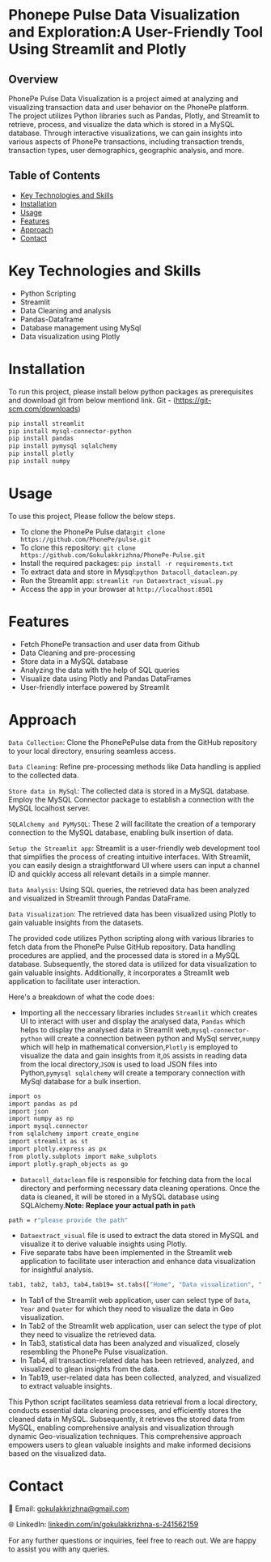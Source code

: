 # Phonepe Pulse Data Visualization and Exploration:A User-Friendly Tool Using Streamlit and Plotly
## Overview
PhonePe Pulse Data Visualization is a project aimed at analyzing and visualizing transaction data and user behavior on the PhonePe platform. The project utilizes Python libraries such as Pandas, Plotly, and Streamlit to retrieve, process, and visualize the data which is stored in a MySQL database. Through interactive visualizations, we can gain insights into various aspects of PhonePe transactions, including transaction trends, transaction types, user demographics, geographic analysis, and more.
## Table of Contents
- [Key Technologies and Skills](#key-technologies-and-skills)
- [Installation](#installation)
- [Usage](#usage)
- [Features](#features)
- [Approach](#approach)
- [Contact](#contact)
# Key Technologies and Skills
- Python Scripting
- Streamlit
- Data Cleaning and analysis
- Pandas-Dataframe
- Database management using MySql
- Data visualization using Plotly
# Installation
To run this project, please install below python packages as prerequisites and download git from below mentiond link.
Git - (https://git-scm.com/downloads)
```bash
pip install streamlit
pip install mysql-connector-python
pip install pandas
pip install pymysql sqlalchemy
pip install plotly
pip install numpy
```
# Usage
To use this project, Please follow the below steps.
- To clone the PhonePe Pulse data:```git clone https://github.com/PhonePe/pulse.git```
- To clone this repository: ```git clone https://github.com/Gokulakkrizhna/PhonePe-Pulse.git```
- Install the required packages: ```pip install -r requirements.txt ```
- To extract data and store in Mysql:```python Datacoll_dataclean.py```
- Run the Streamlit app: ```streamlit run Dataextract_visual.py```
- Access the app in your browser at ```http://localhost:8501```
# Features
- Fetch PhonePe transaction and user data from Github
- Data Cleaning and pre-processing
- Store data in a MySQL database
- Analyzing the data with the help of SQL queries
- Visualize data using Plotly and Pandas DataFrames
- User-friendly interface powered by Streamlit
# Approach
```Data Collection```: Clone the PhonePePulse data from the GitHub repository to your local directory, ensuring seamless access. 

```Data Cleaning```: Refine pre-processing methods like Data handling is applied to the collected data.

```Store data in MySql```: The collected data is stored in a MySQL database. Employ the MySQL Connector package to establish a connection with the MySQL localhost server. 

```SQLAlchemy and PyMySQL```: These 2 will facilitate the creation of a temporary connection to the MySQL database, enabling bulk insertion of data.

```Setup the Streamlit app```: Streamlit is a user-friendly web development tool that simplifies the process of creating intuitive interfaces. With Streamlit, you can easily design a straightforward UI where users can input a channel ID and quickly access all relevant details in a simple manner.

```Data Analysis```: Using SQL queries, the retrieved data has been analyzed and visualized in Streamlit through Pandas DataFrame.

```Data Visualization```: The retrieved data has been visualized using Plotly to gain valuable insights from the datasets.

The provided code utilizes Python scripting along with various libraries to fetch data from the PhonePe Pulse GitHub repository. Data handling procedures are applied, and the processed data is stored in a MySQL database. Subsequently, the stored data is utilized for data visualization to gain valuable insights. Additionally, it incorporates a Streamlit web application to facilitate user interaction.

Here's a breakdown of what the code does:
- Importing all the neccessary libraries includes ```Streamlit``` which creates UI to interact with user and display the analysed data, ```Pandas``` which helps to display the analysed data in Streamlit web,```mysql-connector-python``` will create a connection between python and MySql server,```numpy``` which will help in mathematical conversion,```Plotly```  is employed to visualize the data and gain insights from it,```OS``` assists in reading data from the local directory,```JSON``` is used to load JSON files into Python,```pymysql sqlalchemy``` will create a temporary connection with MySql database for a bulk insertion.
```bash
import os
import pandas as pd
import json
import numpy as np
import mysql.connector
from sqlalchemy import create_engine
import streamlit as st
import plotly.express as px
from plotly.subplots import make_subplots
import plotly.graph_objects as go
```
- ```Datacoll_dataclean``` file is responsible for fetching data from the local directory and performing necessary data cleaning operations. Once the data is cleaned, it will be stored in a MySQL database using SQLAlchemy.**Note: Replace your actual path in ```path```**
```bash
path = r"please provide the path"
```
- ```Dataextract_visual```  file is used to extract the data stored in MySQL and visualize it to derive valuable insights using Plotly.
- Five separate tabs have been implemented in the Streamlit web application to facilitate user interaction and enhance data visualization for insightful analysis.
```bash
tab1, tab2, tab3, tab4,tab19= st.tabs(["Home", "Data visualization", " Statistics Data","Transaction Insights","User Insights"])
```
- In Tab1 of the Streamlit web application, user can select type of ```Data```, ```Year``` and ```Quater``` for which they need to visualize the data in Geo visualization.
- In Tab2 of the Streamlit web application, user can select the type of plot they need to visualize the retrieved data.
- In Tab3, statistical data has been analyzed and visualized, closely resembling the PhonePe Pulse visualization.
- In Tab4, all transaction-related data has been retrieved, analyzed, and visualized to glean insights from the data.
- In Tab19, user-related data has been collected, analyzed, and visualized to extract valuable insights.

This Python script facilitates seamless data retrieval from a local directory, conducts essential data cleaning processes, and efficiently stores the cleaned data in MySQL. Subsequently, it retrieves the stored data from MySQL, enabling comprehensive analysis and visualization through dynamic Geo-visualization techniques. This comprehensive approach empowers users to glean valuable insights and make informed decisions based on the visualized data.

# Contact
📧 Email: [gokulakkrizhna@gmail.com](mailto:gokulakkrizhna@gmail.com)

🌐 LinkedIn: [linkedin.com/in/gokulakkrizhna-s-241562159](https://www.linkedin.com/in/gokulakkrizhna-s-241562159/)

For any further questions or inquiries, feel free to reach out. We are happy to assist you with any queries.
